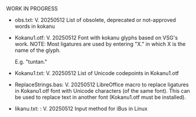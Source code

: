 WORK IN PROGRESS

- obs.txt: V. 20250512
  List of obsolete, deprecated or not-approved words in kokanu

- Kokanu1.otf: V. 20250512
  Font with kokanu glyphs based on VSG's work.
  NOTE: Most ligatures are used by entering "X." in which
  X is the name of the glyph.
  
  E.g. "tuntan."

- Kokanu1.txt: V. 20250512
  List of Unicode codepoints in Kokanu1.otf
  
- ReplaceStrings.bas: V. 20250512
  LibreOffice macro to replace ligatures in Kokanu1.otf font with
  Unicode characters (of the same font). This can be used to replace
  text in another font (Kokanu1.otf must be installed).
  

- likanu.txt: : V. 20250512
  Input method for iBus in Linux
